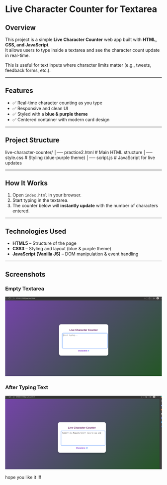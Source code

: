 # Live Character Counter for Textarea

##  Overview
This project is a simple **Live Character Counter** web app built with **HTML, CSS, and JavaScript**.  
It allows users to type inside a textarea and see the character count update in real-time.  

This is useful for text inputs where character limits matter (e.g., tweets, feedback forms, etc.).

---

##  Features
- ✅ Real-time character counting as you type  
- ✅ Responsive and clean UI  
- ✅ Styled with a **blue & purple theme**  
- ✅ Centered container with modern card design  

---

##  Project Structure
live-character-counter/
│── practice2.html # Main HTML structure
│── style.css # Styling (blue-purple theme)
│── script.js # JavaScript for live updates


---

## How It Works
1. Open `index.html` in your browser.  
2. Start typing in the textarea.  
3. The counter below will **instantly update** with the number of characters entered.  

---

##  Technologies Used
- **HTML5** – Structure of the page  
- **CSS3** – Styling and layout (blue & purple theme)  
- **JavaScript (Vanilla JS)** – DOM manipulation & event handling  

---
##  Screenshots
### Empty Textarea
![Character Counter Empty](Screenshot%202025-08-24%20112452.png)

### After Typing Text
![Character Counter With Text](Screenshot%202025-08-24%20112522.png)

hope you like it !!!


